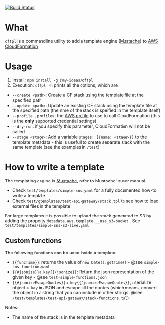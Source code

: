 [![Build Status](https://travis-ci.org/totomz/node-cf.svg?branch=master)](https://travis-ci.org/totomz/node-cf)

# What
`cftpl` is a commandline utility to add a template engine ([Mustache](https://mustache.github.io/)) to [AWS CloudFormation](https://aws.amazon.com/it/cloudformation)

# Usage
1. Install: `npm install -g @my-ideas/cftpl`
2. Execution: `cftpl -h` prints all the options, which are

* `--create <path>`: Create a CF stack using the template file at the specified path
* `--update <path>`: Update an existing CF stack using the template file at the specified path (the nme of the stack is speified in the template itself)
* `--profile ,profile>`: the [AWS profile](http://docs.aws.amazon.com/cli/latest/userguide/cli-multiple-profiles.html) to use to call CloudFormation (this is the **only** supported credential settings)
* `--dry-run`: if you specify this parameter, CloudFormation will not be called
* `--stage <stage>`: Add a variable `stages: [{name: <stage>}]` to the template metadata - this is usefull to create separate stack with the same template (see the examples in `/test`)


# How to write a template
The templating engine is [Mustache](https://mustache.github.io/), refer to Mustache' suser manual. 

* Check `test/templates/simple-sns.yaml` for a fully documented how-to write a template
* Check `test/gtemplates/test-api-gateway/stack.tpl` to see how to load external files in the template

For large templates it is possible to upload the stack generated to S3 by adding the property `Metadata.aws.template.__use_s3=bucket` . See `test/templates/simple-sns-s3-live.yaml`

## Custom functions
The following functions can be used inside a template:
* `{{funcTime}}`: returns the value of `new Date().getTime()` - @see `simple-sns-function.yaml`
* `{{#jsonize}}a.key{{/jsonize}}`: Return the json representation of the given key - @see `test-simple-functions.json`
* `{{#jsonizeEscapeQuotes}}a.key{{/jsonizeEscapeQuotes}},`: serialize object `a.key` in JSON and escape all the quotes (which means, convert the object in a string that you can include in other strings. @see `/test/templates/test-api-gateway/stack-functions.tpl`)

Notes:
* The name of the stack is in the template metadata